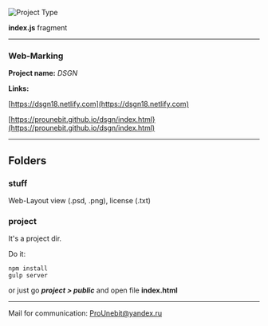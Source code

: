 ![Project Type](https://preview.ibb.co/eaJ4On/index_js_fragment.png)

**index.js** fragment
- - -
### Web-Marking
**Project name:** *DSGN*

**Links:** 

[https://dsgn18.netlify.com](https://dsgn18.netlify.com)

[https://prounebit.github.io/dsgn/index.html}(https://prounebit.github.io/dsgn/index.html)
- - -
## Folders
### stuff
Web-Layout view (.psd, .png), license (.txt)
### project
It's a project dir.

Do it:
```
npm install
gulp server
```
or just go _**project > public**_ and open file **index.html**
- - -
Mail for communication: <ProUnebit@yandex.ru>
